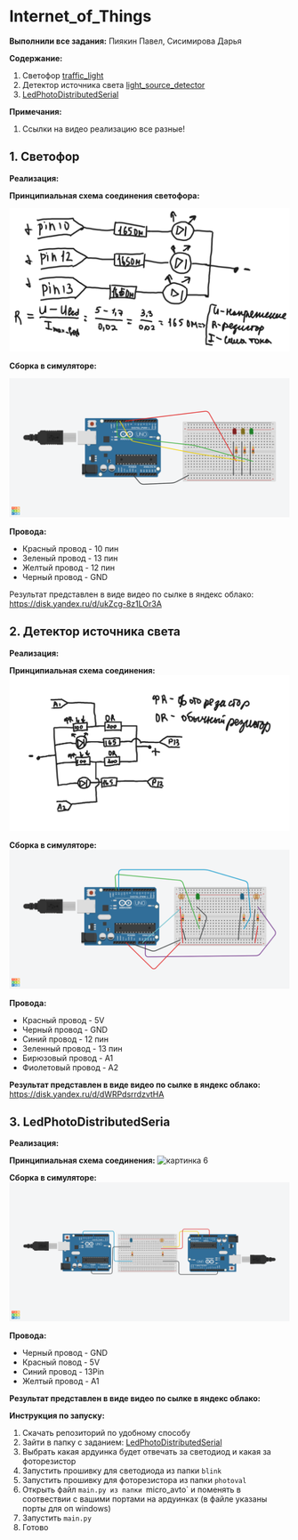 # Internet_of_Things
**Выполнили все задания:** Пиякин Павел, Сисимирова Дарья

**Содержание:**

1. Светофор [traffic_light](https://github.com/Deppkepa/Internet_of_Things/tree/main/traffic_light)
2. Детектор источника света [light_source_detector](https://github.com/Deppkepa/Internet_of_Things/tree/main/light_source_detector)
3. [LedPhotoDistributedSerial](https://github.com/Deppkepa/Internet_of_Things/tree/main/LedPhotoDistributedSerial)

**Примечания:**
1. Ссылки на видео реализацию все разные!

## 1. Светофор
**Реализация:**

**Принципиальная схема соединения светофора:**

![картинка 1](https://github.com/Deppkepa/Internet_of_Things/blob/main/images/null%20(1).png)

**Сборка в симуляторе:**

![картинка 2](https://github.com/Deppkepa/Internet_of_Things/blob/main/images/Grand%20Tumelo-Jaban.png)

**Провода:**

* Красный провод - 10 пин
* Зеленый провод - 13 пин
* Желтый провод - 12 пин
* Черный провод - GND

Результат представлен в виде видео по сылке в яндекс облако: https://disk.yandex.ru/d/ukZcg-8z1LOr3A
## 2. Детектор источника света
**Реализация:**

**Принципиальная схема соединения:**
![картинка 4](https://github.com/Deppkepa/Internet_of_Things/blob/main/images/детектор%20источника%20света.png)

**Сборка в симуляторе:**
![картинка 5](https://github.com/Deppkepa/Internet_of_Things/blob/main/images/Tremendous%20Borwo-Duup.png)

**Провода:**

* Красный провод - 5V
* Черный провод - GND
* Синий провод - 12 пин
* Зеленный провод - 13 пин
* Бирюзовый провод - A1
* Фиолетовый провод - A2

**Результат представлен в виде видео по сылке в яндекс облако:** https://disk.yandex.ru/d/dWRPdsrrdzvtHA

## 3. LedPhotoDistributedSeria
**Реализация:**

**Принципиальная схема соединения:**
![картинка 6]()

**Сборка в симуляторе:**
![картинка 7](https://github.com/Deppkepa/Internet_of_Things/blob/main/images/микроконтролеры.png)

**Провода:**

* Черный провод - GND
* Красный повод - 5V
* Синий провод - 13Pin
* Желтый провод - A1

**Результат представлен в виде видео по сылке в яндекс облако:** 

**Инструкция по запуску:**
 1. Скачать репозиторий по удобному способу
 2. Зайти в папку с заданием: [LedPhotoDistributedSerial](https://github.com/Deppkepa/Internet_of_Things/tree/main/LedPhotoDistributedSerial)
 3. Выбрать какая ардуинка будет отвечать за светодиод и какая за фоторезистор
 4. Запустить прошивку для светодиода из папки `blink`
 5. Запустить прошивку для фоторезистора из папки `photoval`
 6. Открыть файл `main.py из папки `micro_avto` и поменять в соотвествии с вашими портами на ардуинках (в файле указаны порты для оп windows)
 7. Запустить `main.py`
 8. Готово
